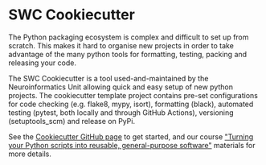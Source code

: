 # SWC Cookiecutter

The Python packaging ecosystem is complex and difficult to set up from scratch. This makes it hard to organise new projects in 
order to take advantage of the many python tools for formatting, testing, packing and releasing your code.

The SWC Cookiecutter is a tool used-and-maintained by the Neuroinformatics Unit allowing quick and easy setup of new python projects.
The cookiecutter template project contains pre-set configurations for code checking (e.g. flake8, mypy, isort), formatting (black), automated testing (pytest, both locally and through 
GitHub Actions), versioning (setuptools_scm) and release on PyPi.

See the [Cookiecutter GitHub page](https://github.com/SainsburyWellcomeCentre/python-cookiecutter) to get started, and our course ["Turning your Python scripts into reusable, general-purpose software"](https://sainsburywellcomecentre.github.io/software-skills/events/release_dec_2022.html) materials for more details.